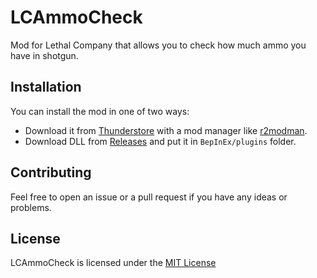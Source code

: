 # LCAmmoCheck

Mod for Lethal Company that allows you to check how much ammo you have in shotgun.

## Installation

You can install the mod in one of two ways:

- Download it from [Thunderstore](https://thunderstore.io/c/lethal-company/p/axd1x8a/LCAmmoCheck/) with a mod manager like [r2modman](https://github.com/ebkr/r2modmanPlus).
- Download DLL from [Releases](https://github.com/feeeek/LCAmmoCheck/releases) and put it in `BepInEx/plugins` folder.

## Contributing

Feel free to open an issue or a pull request if you have any ideas or problems.

## License

LCAmmoCheck is licensed under the [MIT License](LICENSE)
